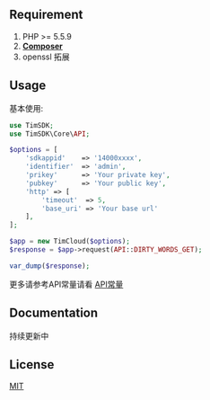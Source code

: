## Requirement

1. PHP >= 5.5.9
2. **[Composer](https://getcomposer.org/)**
3. openssl 拓展

## Usage
基本使用:

```php
use TimSDK;
use TimSDK\Core\API;

$options = [
    'sdkappid'    => '14000xxxx',
    'identifier'  => 'admin',
    'prikey'      => 'Your private key',
    'pubkey'      => 'Your public key',
    'http' => [
        'timeout'  => 5,
        'base_uri' => 'Your base url'
    ],
];

$app = new TimCloud($options);
$response = $app->request(API::DIRTY_WORDS_GET);

var_dump($response);
```

更多请参考API常量请看 [API常量](https://github.com/JimChenWYU/TimSDK/blob/master/src/Core/API.php)

## Documentation

持续更新中

## License

[MIT](https://opensource.org/licenses/MIT/)